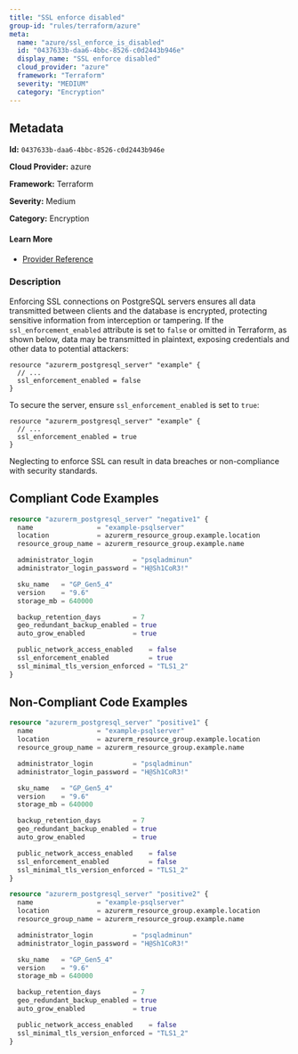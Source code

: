 ```yaml
---
title: "SSL enforce disabled"
group-id: "rules/terraform/azure"
meta:
  name: "azure/ssl_enforce_is_disabled"
  id: "0437633b-daa6-4bbc-8526-c0d2443b946e"
  display_name: "SSL enforce disabled"
  cloud_provider: "azure"
  framework: "Terraform"
  severity: "MEDIUM"
  category: "Encryption"
---
```

## Metadata

**Id:** `0437633b-daa6-4bbc-8526-c0d2443b946e`

**Cloud Provider:** azure

**Framework:** Terraform

**Severity:** Medium

**Category:** Encryption

#### Learn More

 - [Provider Reference](https://registry.terraform.io/providers/hashicorp/azurerm/latest/docs/resources/postgresql_server)

### Description

 Enforcing SSL connections on PostgreSQL servers ensures all data transmitted between clients and the database is encrypted, protecting sensitive information from interception or tampering. If the `ssl_enforcement_enabled` attribute is set to `false` or omitted in Terraform, as shown below, data may be transmitted in plaintext, exposing credentials and other data to potential attackers:

```
resource "azurerm_postgresql_server" "example" {
  // ...
  ssl_enforcement_enabled = false
}
```

To secure the server, ensure `ssl_enforcement_enabled` is set to `true`:

```
resource "azurerm_postgresql_server" "example" {
  // ...
  ssl_enforcement_enabled = true
}
```
Neglecting to enforce SSL can result in data breaches or non-compliance with security standards.


## Compliant Code Examples
```terraform
resource "azurerm_postgresql_server" "negative1" {
  name                = "example-psqlserver"
  location            = azurerm_resource_group.example.location
  resource_group_name = azurerm_resource_group.example.name

  administrator_login          = "psqladminun"
  administrator_login_password = "H@Sh1CoR3!"

  sku_name   = "GP_Gen5_4"
  version    = "9.6"
  storage_mb = 640000

  backup_retention_days        = 7
  geo_redundant_backup_enabled = true
  auto_grow_enabled            = true

  public_network_access_enabled    = false
  ssl_enforcement_enabled          = true
  ssl_minimal_tls_version_enforced = "TLS1_2"
}
```
## Non-Compliant Code Examples
```terraform
resource "azurerm_postgresql_server" "positive1" {
  name                = "example-psqlserver"
  location            = azurerm_resource_group.example.location
  resource_group_name = azurerm_resource_group.example.name

  administrator_login          = "psqladminun"
  administrator_login_password = "H@Sh1CoR3!"

  sku_name   = "GP_Gen5_4"
  version    = "9.6"
  storage_mb = 640000

  backup_retention_days        = 7
  geo_redundant_backup_enabled = true
  auto_grow_enabled            = true

  public_network_access_enabled    = false
  ssl_enforcement_enabled          = false
  ssl_minimal_tls_version_enforced = "TLS1_2"
}

resource "azurerm_postgresql_server" "positive2" {
  name                = "example-psqlserver"
  location            = azurerm_resource_group.example.location
  resource_group_name = azurerm_resource_group.example.name

  administrator_login          = "psqladminun"
  administrator_login_password = "H@Sh1CoR3!"

  sku_name   = "GP_Gen5_4"
  version    = "9.6"
  storage_mb = 640000

  backup_retention_days        = 7
  geo_redundant_backup_enabled = true
  auto_grow_enabled            = true

  public_network_access_enabled    = false
  ssl_minimal_tls_version_enforced = "TLS1_2"
}
```